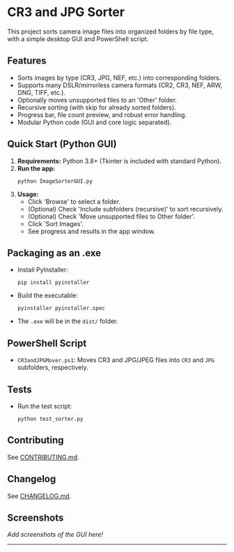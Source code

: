 # CR3 and JPG Sorter

This project sorts camera image files into organized folders by file type, with a simple desktop GUI and PowerShell script.

## Features
- Sorts images by type (CR3, JPG, NEF, etc.) into corresponding folders.
- Supports many DSLR/mirrorless camera formats (CR2, CR3, NEF, ARW, DNG, TIFF, etc.).
- Optionally moves unsupported files to an 'Other' folder.
- Recursive sorting (with skip for already sorted folders).
- Progress bar, file count preview, and robust error handling.
- Modular Python code (GUI and core logic separated).

## Quick Start (Python GUI)
1. **Requirements:** Python 3.8+ (Tkinter is included with standard Python).
2. **Run the app:**
   ```
   python ImageSorterGUI.py
   ```
3. **Usage:**
   - Click 'Browse' to select a folder.
   - (Optional) Check 'Include subfolders (recursive)' to sort recursively.
   - (Optional) Check 'Move unsupported files to Other folder'.
   - Click 'Sort Images'.
   - See progress and results in the app window.

## Packaging as an .exe
- Install PyInstaller:
  ```
  pip install pyinstaller
  ```
- Build the executable:
  ```
  pyinstaller pyinstaller.spec
  ```
- The `.exe` will be in the `dist/` folder.

## PowerShell Script
- `CR3andJPGMover.ps1`: Moves CR3 and JPG/JPEG files into `CR3` and `JPG` subfolders, respectively.

## Tests
- Run the test script:
  ```
  python test_sorter.py
  ```

## Contributing
See [CONTRIBUTING.md](CONTRIBUTING.md).

## Changelog
See [CHANGELOG.md](CHANGELOG.md).

## Screenshots
*Add screenshots of the GUI here!*

---

